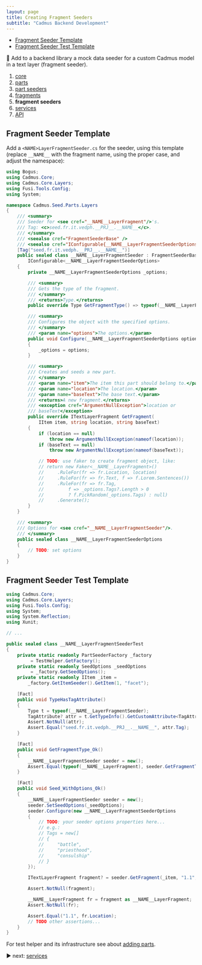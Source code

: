 ```yaml
---
layout: page
title: Creating Fragment Seeders
subtitle: "Cadmus Backend Development"
---
```


- [Fragment Seeder Template](#fragment-seeder-template)
- [Fragment Seeder Test Template](#fragment-seeder-test-template)

📌 Add to a backend library a mock data seeder for a custom Cadmus model in a text layer (fragment seeder).

1. [core](backend/core.md)
2. [parts](backend/parts.md)
3. [part seeders](backend/part-seeders.md)
4. [fragments](backend/fragments.md)
5. **fragment seeders**
6. [services](backend/services.md)
7. [API](backend/api.md)

## Fragment Seeder Template

Add a `<NAME>LayerFragmentSeeder.cs` for the seeder, using this template (replace `__NAME__` with the fragment name, using the proper case, and adjust the namespace):

```cs
using Bogus;
using Cadmus.Core;
using Cadmus.Core.Layers;
using Fusi.Tools.Config;
using System;

namespace Cadmus.Seed.Parts.Layers
{
    /// <summary>
    /// Seeder for <see cref="__NAME__LayerFragment"/>'s.
    /// Tag: <c>seed.fr.it.vedph.__PRJ__.__NAME__</c>.
    /// </summary>
    /// <seealso cref="FragmentSeederBase" />
    /// <seealso cref="IConfigurable{__NAME__LayerFragmentSeederOptions}" />
    [Tag("seed.fr.it.vedph.__PRJ__.__NAME__")]
    public sealed class __NAME__LayerFragmentSeeder : FragmentSeederBase,
        IConfigurable<__NAME__LayerFragmentSeederOptions>
    {
        private __NAME__LayerFragmentSeederOptions _options;

        /// <summary>
        /// Gets the type of the fragment.
        /// </summary>
        /// <returns>Type.</returns>
        public override Type GetFragmentType() => typeof(__NAME__LayerFragment);

        /// <summary>
        /// Configures the object with the specified options.
        /// </summary>
        /// <param name="options">The options.</param>
        public void Configure(__NAME__LayerFragmentSeederOptions options)
        {
            _options = options;
        }

        /// <summary>
        /// Creates and seeds a new part.
        /// </summary>
        /// <param name="item">The item this part should belong to.</param>
        /// <param name="location">The location.</param>
        /// <param name="baseText">The base text.</param>
        /// <returns>A new fragment.</returns>
        /// <exception cref="ArgumentNullException">location or
        /// baseText</exception>
        public override ITextLayerFragment GetFragment(
            IItem item, string location, string baseText)
        {
            if (location == null)
                throw new ArgumentNullException(nameof(location));
            if (baseText == null)
                throw new ArgumentNullException(nameof(baseText));

            // TODO: use faker to create fragment object, like:
            // return new Faker<__NAME__LayerFragment>()
            //     .RuleFor(fr => fr.Location, location)
            //     .RuleFor(fr => fr.Text, f => f.Lorem.Sentences())
            //     .RuleFor(fr => fr.Tag,
            //         f => _options.Tags?.Length > 0
            //         ? f.PickRandom(_options.Tags) : null)
            //     .Generate();
        }
    }

    /// <summary>
    /// Options for <see cref="__NAME__LayerFragmentSeeder"/>.
    /// </summary>
    public sealed class __NAME__LayerFragmentSeederOptions
    {
        // TODO: set options
    }
}
```

## Fragment Seeder Test Template

```cs
using Cadmus.Core;
using Cadmus.Core.Layers;
using Fusi.Tools.Config;
using System;
using System.Reflection;
using Xunit;

// ...

public sealed class __NAME__LayerFragmentSeederTest
{
    private static readonly PartSeederFactory _factory
         = TestHelper.GetFactory();
    private static readonly SeedOptions _seedOptions
         = _factory.GetSeedOptions();
    private static readonly IItem _item =
        _factory.GetItemSeeder().GetItem(1, "facet");

    [Fact]
    public void TypeHasTagAttribute()
    {
        Type t = typeof(__NAME__LayerFragmentSeeder);
        TagAttribute? attr = t.GetTypeInfo().GetCustomAttribute<TagAttribute>();
        Assert.NotNull(attr);
        Assert.Equal("seed.fr.it.vedph.__PRJ__.__NAME__", attr.Tag);
    }

    [Fact]
    public void GetFragmentType_Ok()
    {
        __NAME__LayerFragmentSeeder seeder = new();
        Assert.Equal(typeof(__NAME__LayerFragment), seeder.GetFragmentType());
    }

    [Fact]
    public void Seed_WithOptions_Ok()
    {
        __NAME__LayerFragmentSeeder seeder = new();
        seeder.SetSeedOptions(_seedOptions);
        seeder.Configure(new __NAME__LayerFragmentSeederOptions
        {
            // TODO: your seeder options properties here...
            // e.g.:
            // Tags = new[]
            // {
            //     "battle",
            //     "priesthood",
            //     "consulship"
            // }
        });

        ITextLayerFragment fragment? = seeder.GetFragment(_item, "1.1", "alpha");

        Assert.NotNull(fragment);

        __NAME__LayerFragment fr = fragment as __NAME__LayerFragment;
        Assert.NotNull(fr);

        Assert.Equal("1.1", fr.Location);
        // TODO other assertions...
    }
}
```

For test helper and its infrastructure see about [adding parts](parts.md#test-helper).

▶️ next: [services](services.md)
